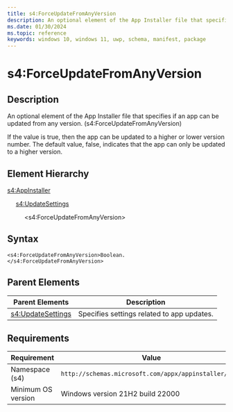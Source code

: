 ```yaml
---
title: s4:ForceUpdateFromAnyVersion
description: An optional element of the App Installer file that specifies if an app can be updated from any version. (s4:ForceUpdateFromAnyVersion)
ms.date: 01/30/2024
ms.topic: reference
keywords: windows 10, windows 11, uwp, schema, manifest, package 
---
```


# s4:ForceUpdateFromAnyVersion

## Description

An optional element of the App Installer file that specifies if an app can be updated from any version. (s4:ForceUpdateFromAnyVersion)

If the value is true, then the app can be updated to a higher or lower version number. The default value, false, indicates that the app can only be updated to a higher version.

## Element Hierarchy

[s4:AppInstaller](element-s4-appinstaller.md)

&nbsp;&nbsp;&nbsp;&nbsp; [s4:UpdateSettings](element-s4-updatesettings.md)

&nbsp;&nbsp;&nbsp;&nbsp; &nbsp;&nbsp;&nbsp;&nbsp;  &lt;s4:ForceUpdateFromAnyVersion&gt;


## Syntax

```syntax
<s4:ForceUpdateFromAnyVersion>Boolean.
</s4:ForceUpdateFromAnyVersion>
```

## Parent Elements

| Parent Elements | Description |
|-----------------|-------------|
| [s4:UpdateSettings](element-s4-updatesettings.md) |Specifies settings related to app updates. |



## Requirements

| Requirement | Value |
| ---------------| -------------------------------------------------------------|
| Namespace (s4) | `http://schemas.microsoft.com/appx/appinstaller/2021` |
| Minimum OS version | Windows version 21H2 build 22000 |
